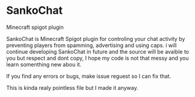 # SankoChat
Minecraft spigot plugin

SankoChat is Minecraft Spigot plugin for controling your chat activity by preventing players from spamming, advertising and using caps.
i will continue developing SankoChat in future and the source will be avaible to you but respect and dont copy, I hope my code is 
not that messy and you learn somenthing new abou it.

If you find any errors or bugs, make issue reguest so I can fix that.

This is kinda realy pointless file but I made it anyway.
